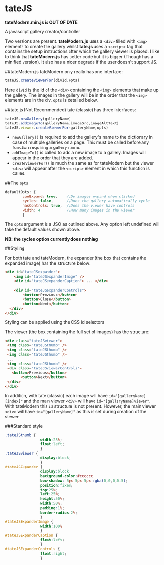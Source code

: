 tateJS
======

**tateModern.min.js is OUT OF DATE**

A javascript gallery creator/controller

Two versions are present. **tateModern.js** uses a ```<div>``` filled with ```<img>``` elements to create the gallery
whilst **tate.js** uses a ```<script>``` tag that contains the setup instructions after which the gallery viewer is
placed. I like to think that **tateModern.js** has better code but it is bigger (Though has a minified version). It also
has a nicer degrade if the user doesn't support JS.

##tateModern.js
tateModern only really has one interface: 
```js
tateJS.createViewerFor(divId,opts)
```
Here ```divId``` is the id of the ```<div>``` containing the ```<img>``` elements that make up the gallery. The images
in the gallery will be in the order that the ```<img>``` elements are in the div.
```opts``` is detailed below.

##tate.js (Not Recommended)
tate (classic) has three interfaces:
```js
tateJS.newGallery(galleryName)
tateJS.addImageTo(galleryName,imageSrc,imageAltText)
tateJS.viewer.createViewerFor(galleryName,opts)
```
 - ```newGallery()``` is required to add the gallery's name to the dictionary in case of multiple galleries on a page.
 This must be called before any function requiring a gallery name.
 - ```addImageTo()``` is called to add a new image to a gallery. Images will appear in the order that they are added.
 - ```createViewerFor()``` is much the same as for tateModern but the viewer ```<div>``` will appear after the
 ```<script>``` element in which this function is called.

##The ```opts```
```js
defaultOpts: {	
		canExpand: true,    //Do images expand when clicked
		cycles: false,      //Does the gallery automatically cycle
		hasControls: true,  //Does the viewer have controls
		width: 4            //How many images in the viewer 
		}
```
The ```opts``` argument is a JSO as outlined above. Any option left undefined will take the default values shown above. 

**NB: the cycles option currently does nothing** 

##Styling

For both tate and tateModern, the expander (the box that contains the expanded image) has the structure below:
```html
<div id="tateJSexpander">
	<img id="tateJSexpanderImage" />
	<div id="tateJSexpanderCaption"> ... </div>
			
	<div id="tateJSexpanderControls">
		<button>Previous</button>
		<button>Close</button>
		<button>Next</button>
  </div>
</div>
```
Styling can be applied using the CSS id selectors
 
 The viewer (the box containing the full set of images) has the structure:
 ```html
 <div class="tateJSviewer">
  <img class="tateJSthumb" />
  <img class="tateJSthumb" />
  <img class="tateJSthumb" />
  ...
  <img class="tateJSthumb" />
  <div class="tateJSviewerControls">
  	<button>Previous</button>
		<button>Next</button>
  </div>
</div>
 ```
In addition, with tate (classic) each image will have ```id="[galleryName][index]"``` and the main viewer ```<div>```
will have ```id="[galleryName]viewer"```. With tateModern this ```id``` structure is not present. However, the main
viewer ```<div>``` will have ```id="[galleryName]"``` as this is set during creation of the viewer.

###Standard style
```css
.tateJSthumb {
                width:25%;
                float:left;
                }
.tateJSviewer {
                display:block;
                }
#tateJSExpander {
                display:block;
                background-color:#cccccc;
                box-shadow: 5px 5px 5px rgba(0,0,0,0.5);
                position:fixed;
                top:25%;
                left:25%;
                height:50%;
                width:50%;
                padding:1%;
                border-radius:2%;
                }
#tateJSExpanderImage {
                width:100%
                }
#tateJSExpanderCaption {
                float:left;
                }
#tateJSExpanderControls {
                float:right;
                }
```
